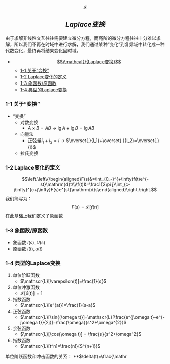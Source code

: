 $$\mathscr{L}$$
## $$\mathcal{}{Laplace变换}$$

由于求解非线性文艺往往需要建立微分方程，而高阶的微分方程往往十分难以求解，所以我们不再在时域中进行求解，我们通过某种“变化”到复频域中转化成一种代数变化，最终再将结果变化回时域。




- [$$\\mathcal{}{Laplace变换}$$](#mathcallaplace变换)
  - [1-1 关于“变换”](#1-1-关于变换)
  - [1-2 Laplace变化的定义](#1-2-laplace变化的定义)
  - [1-3 象函数/原函数](#1-3-象函数原函数)
  - [1-4 典型的Laplace变换](#1-4-典型的laplace变换)

### 1-1 关于“变换”
- “变换”
  - 对数变换
    - $A\times B=AB$ $\rightarrow$ $\lg A+\lg B = \lg AB$
  - 向量法
    - 正弦量$i_1+i_2 = i$ $\rightarrow$ $\overset{.}{I_1}+\overset{.}{I_2}=\overset{.}{I}$
  - 拉氏变换

### 1-2 Laplace变化的定义
$$\left.\left\{\begin{aligned}F(s)&=\int_{0_-}^{+\infty}f(t)e^{-st}\mathrm{d}t\\\\f(t)&=\frac1{2\pi j}\int_{c-j\infty}^{c+j\infty}F(s)e^{st}\mathrm{d}s\end{aligned}\right.\right.$$
我们简写为：
$$F(s) = \mathscr{L}[f(t)]$$
在此基础上我们定义了象函数
### 1-3 象函数/原函数
- 象函数 $I(s),U(s)$
- 原函数 $i(t),u(t)$


### 1-4 典型的Laplace变换

1. 单位阶跃函数
   - $\mathscr{L}[\varepsilon(t)]=\frac{1}{s}$
2. 单位冲激函数
   - $\mathscr{L}[\delta(t)]=1$
3. 指数函数
   - $\mathscr{L}[e^{at}]=\frac{1}{s-a}$
4. 正弦函数
   - $\mathscr{L}[\sin{(\omega t)}]=\mathscr{L}[\frac{e^{j\omega t}-e^{-j\omega t}}{2j}]=\frac{\omega}{s^2+\omega^{2}}$
5. 余弦函数
   - $\mathscr{L}[\cos(\omega t)] = \frac{s}{s^2+\omega^2}$
6. 指数函数
   - $\mathscr{L}[t^n]=\frac{n!}{S^{n+1}}$

单位阶跃函数和冲击函数的关系：
**$\delta(t)=\frac{\mathr